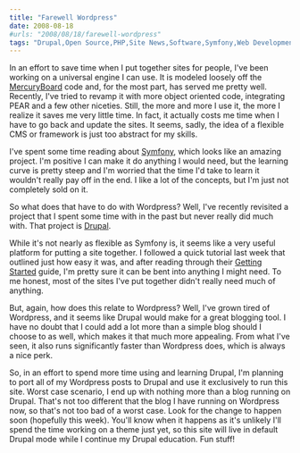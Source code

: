 ```yaml
---
title: "Farewell Wordpress"
date: 2008-08-18
#urls: "2008/08/18/farewell-wordpress"
tags: "Drupal,Open Source,PHP,Site News,Software,Symfony,Web Development"
---
```


In an effort to save time when I put together sites for people, I've been working on a universal engine I can use. It is modeled loosely off the <a href="http://www.mercuryboard.com/">MercuryBoard</a> code and, for the most part, has served me pretty well. Recently, I've tried to revamp it with more object oriented code, integrating PEAR and a few other niceties. Still, the more and more I use it, the more I realize it saves me very little time. In fact, it actually costs me time when I have to go back and update the sites. It seems, sadly, the idea of a flexible CMS or framework is just too abstract for my skills.

I've spent some time reading about <a href="http://www.symfony-project.org/">Symfony</a>, which looks like an amazing project. I'm positive I can make it do anything I would need, but the learning curve is pretty steep and I'm worried that the time I'd take to learn it wouldn't really pay off in the end. I like a lot of the concepts, but I'm just not completely sold on it.

So what does that have to do with Wordpress? Well, I've recently revisited a project that I spent some time with in the past but never really did much with. That project is <a href="http://www.drupal.org/">Drupal</a>.

While it's not nearly as flexible as Symfony is, it seems like a very useful platform for putting a site together. I followed a quick tutorial last week that outlined just how easy it was, and after reading through their <a href="http://drupal.org/getting-started">Getting Started</a> guide, I'm pretty sure it can be bent into anything I might need. To me honest, most of the sites I've put together didn't really need much of anything.

But, again, how does this relate to Wordpress? Well, I've grown tired of Wordpress, and it seems like Drupal would make for a great blogging tool. I have no doubt that I could add a lot more than a simple blog should I choose to as well, which makes it that much more appealing. From what I've seen, it also runs significantly faster than Wordpress does, which is always a nice perk.

So, in an effort to spend more time using and learning Drupal, I'm planning to port all of my Wordpress posts to Drupal and use it exclusively to run this site. Worst case scenario, I end up with nothing more than a blog running on Drupal. That's not too different that the blog I have running on Wordpress now, so that's not too bad of a worst case. Look for the change to happen soon (hopefully this week). You'll know when it happens as it's unlikely I'll spend the time working on a theme just yet, so this site will live in default Drupal mode while I continue my Drupal education. Fun stuff!
